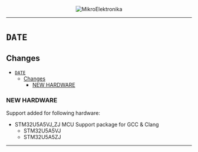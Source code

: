 <p align="center">
  <img src="http://www.mikroe.com/img/designs/beta/logo_small.png?raw=true" alt="MikroElektronika"/>
</p>

---

# `DATE`

## Changes

- [`DATE`](#date)
  - [Changes](#changes)
    - [NEW HARDWARE](#new-hardware)

### NEW HARDWARE

Support added for following hardware:

- STM32U5A5VJ_ZJ MCU Support package for GCC & Clang
  - STM32U5A5VJ
  - STM32U5A5ZJ

---
